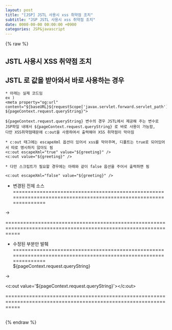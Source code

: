 ```yaml
---  
layout: post  
title: "[JSP] JSTL 사용시 xss 취약점 조치"  
subtitle: "JSP JSTL 사용시 xss 취약점 조치"  
date: 0000-00-00 00:00:00 +0900  
categories: JSP&javascript  
---  
```

{% raw %}  
## JSTL 사용시 XSS 취약점 조치  
  
## JSTL 로 값을 받아와서 바로 사용하는 경우  
  
	* 아래는 실제 코드임  
	ex )  
	<meta property="og:url" content="${baseURL}${requestScope['javax.servlet.forward.servlet_path']}?${pageContext.request.queryString}">  
  
	${pageContext.request.queryString} 변수의 경우 JSTL에서 제공해 주는 변수로  
	JSP파일 내에서 ${pageContext.request.queryString} 로 바로 사용이 가능함,  
	다만 XSS취약점때문에 c:out을 사용하여서 출력해야 XSS 취약점이 막아짐  
  
	* c:out 태그에는 escapeXml 옵션이 있어서 xss를 막아주며, 디폴트는 true로 되어있어서 따로 명시하지 않아도 됨  
	<c:out escapeXml="true" value="${greeting}" />  
	<c:out value="${greeting}" />  
  
	* 다만 스크립트가 필요할 경우에는 아래와 같이 false 옵션을 주어서 출력하면 됨  
  
	<c:out escapeXml="false" value="${greeting}" />  
  
* 변경된 전체 소스  
=================================================================================================================  
<meta property="og:url" content="${baseURL}${requestScope['javax.servlet.forward.servlet_path']}?${pageContext.request.queryString}">  
  
->  
  
<meta property="og:url" content="${baseURL}${requestScope['javax.servlet.forward.servlet_path']}?<c:out value='${pageContext.request.queryString}'></c:out>">  
=================================================================================================================  
  
* 수정된 부분만 발췌  
=================================================================================================================  
${pageContext.request.queryString}  
  
->  
  
<c:out value='${pageContext.request.queryString}'></c:out>  
  
=================================================================================================================  
  
                                                                                                                                                                                                                                                                                                                                                                                                                                                                                                                                                                                                                                                                                                                                                                                                                                                                                                                                                                                                                                                                                                                                                                                                                                                                                                                                                                                                                                                                                                                                                                                                               
{% endraw %}
